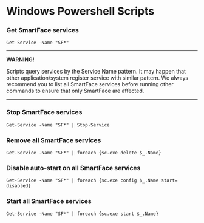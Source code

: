 # Windows Powershell Scripts


### Get SmartFace services
```
Get-Service -Name "SF*"
```

***********************************************************************************************************************************************
**WARNING!**
  
Scripts query services by the Service Name pattern. 
It may happen that other application/system register service with similar pattern. 
We always recommend you to list all SmartFace services before running other commands to ensure that only SmartFace are affected.
***********************************************************************************************************************************************

### Stop SmartFace services

```
Get-Service -Name "SF*" | Stop-Service
```


### Remove all SmartFace services

```
Get-Service -Name "SF*" | foreach {sc.exe delete $_.Name}
```

### Disable auto-start on all SmartFace services

```
Get-Service -Name "SF*" | foreach {sc.exe config $_.Name start= disabled}
```

### Start all SmartFace services

```
Get-Service -Name "SF*" | foreach {sc.exe start $_.Name}
```